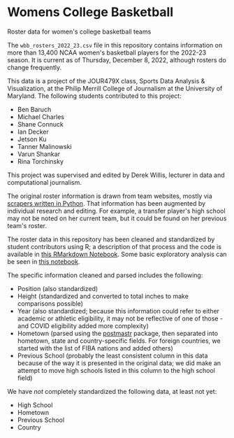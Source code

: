# Womens College Basketball
Roster data for women's college basketball teams

The `wbb_rosters_2022_23.csv` file in this repository contains information on more than 13,400 NCAA women's basketball players for the 2022-23 season. It is current as of Thursday, December 8, 2022, although rosters do change frequently.

This data is a project of the JOUR479X class, Sports Data Analysis & Visualization, at the Philip Merrill College of Journalism at the University of Maryland. The following students contributed to this project:

* Ben Baruch
* Michael Charles
* Shane Connuck
* Ian Decker
* Jetson Ku
* Tanner Malinowski
* Varun Shankar
* Rina Torchinsky

This project was supervised and edited by Derek Willis, lecturer in data and computational journalism.

The original roster information is drawn from team websites, mostly via [scrapers written in Python](https://github.com/dwillis/wbb/blob/master/ncaa/rosters.py). That information has been augmented by individual research and editing. For example, a transfer player's high school may not be noted on her current team, but it could be found on her previous team's roster.

The roster data in this repository has been cleaned and standardized by student contributors using R; a description of that process and the code is available in [this RMarkdown Notebook](cleaning.Rmd). Some basic exploratory analysis can be seen in [this notebook](exploration.Rmd).

The specific information cleaned and parsed includes the following:

* Position (also standardized)
* Height (standardized and converted to total inches to make comparisons possible)
* Year (also standardized; because this information could refer to either academic or athletic eligibility, it may not be reflective of one of those - and COVID eligibility added more complexity)
* Hometown (parsed using the [postmastr](https://slu-opengis.github.io/postmastr/) package, then separated into hometown, state and country-specific fields. For foreign countries, we started with the list of FIBA nations and added others)
* Previous School (probably the least consistent column in this data because of the way it is presented in the original data; we did make an attempt to move high schools listed in this column to the high school field)

We have *not* completely standardized the following data, at least not yet:

* High School
* Hometown
* Previous School
* Country